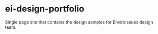 # ei-design-portfolio
Single page site that contains the design samples for EnviroIssues design team.
